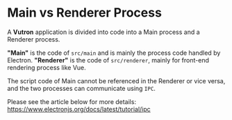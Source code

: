 # Main vs Renderer Process

A **Vutron** application is divided into code into a Main process and a Renderer process.

**"Main"** is the code of `src/main` and is mainly the process code handled by Electron. **"Renderer"** is the code of `src/renderer`, mainly for front-end rendering process like Vue.

The script code of Main cannot be referenced in the Renderer or vice versa, and the two processes can communicate using `IPC`.

Please see the article below for more details: https://www.electronjs.org/docs/latest/tutorial/ipc
